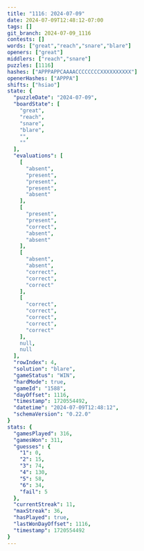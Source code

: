 ```yaml
---
title: "1116: 2024-07-09"
date: 2024-07-09T12:48:12-07:00
tags: []
git_branch: 2024-07-09_1116
contests: []
words: ["great","reach","snare","blare"]
openers: ["great"]
middlers: ["reach","snare"]
puzzles: [1116]
hashes: ["APPPAPPCAAAACCCCCCCCXXXXXXXXXX"]
openerHashes: ["APPPA"]
shifts: ["hsiao"]
state: {
  "puzzleDate": "2024-07-09",
  "boardState": [
    "great",
    "reach",
    "snare",
    "blare",
    "",
    ""
  ],
  "evaluations": [
    [
      "absent",
      "present",
      "present",
      "present",
      "absent"
    ],
    [
      "present",
      "present",
      "correct",
      "absent",
      "absent"
    ],
    [
      "absent",
      "absent",
      "correct",
      "correct",
      "correct"
    ],
    [
      "correct",
      "correct",
      "correct",
      "correct",
      "correct"
    ],
    null,
    null
  ],
  "rowIndex": 4,
  "solution": "blare",
  "gameStatus": "WIN",
  "hardMode": true,
  "gameId": "1588",
  "dayOffset": 1116,
  "timestamp": 1720554492,
  "datetime": "2024-07-09T12:48:12",
  "schemaVersion": "0.22.0"
}
stats: {
  "gamesPlayed": 316,
  "gamesWon": 311,
  "guesses": {
    "1": 0,
    "2": 15,
    "3": 74,
    "4": 130,
    "5": 58,
    "6": 34,
    "fail": 5
  },
  "currentStreak": 11,
  "maxStreak": 36,
  "hasPlayed": true,
  "lastWonDayOffset": 1116,
  "timestamp": 1720554492
}
---
```

<!-- more -->
